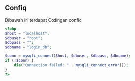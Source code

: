 ## Confiq
Dibawah ini terdapat Codingan confiq
```php
<?php
$host = "localhost";
$dbuser = "root";
$dbpass = "";
$dbname = "login_db";

$conn = mysqli_connect($host, $dbuser, $dbpass, $dbname);
if (!$conn) {
    die("Connection failed: " . mysqli_connect_error());
}
?>
```
